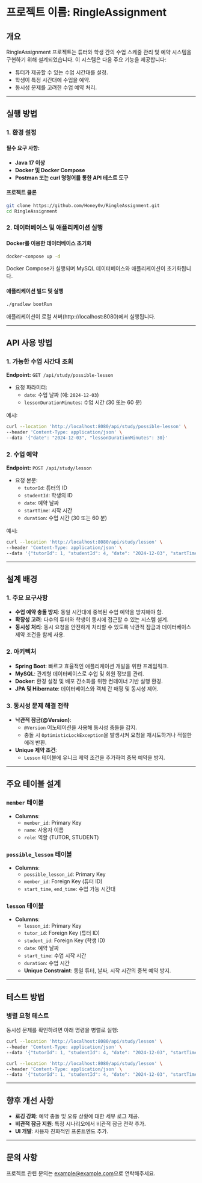 # 프로젝트 이름: RingleAssignment

## 개요
RingleAssignment 프로젝트는 튜터와 학생 간의 수업 스케줄 관리 및 예약 시스템을 구현하기 위해 설계되었습니다. 이 시스템은 다음 주요 기능을 제공합니다:
- 튜터가 제공할 수 있는 수업 시간대를 설정.
- 학생이 특정 시간대에 수업을 예약.
- 동시성 문제를 고려한 수업 예약 처리.

---

## 실행 방법

### 1. 환경 설정

#### 필수 요구 사항:
- **Java 17 이상**
- **Docker 및 Docker Compose**
- **Postman 또는 curl 명령어를 통한 API 테스트 도구**

#### 프로젝트 클론
```bash
git clone https://github.com/Honey0v/RingleAssignment.git
cd RingleAssignment
```

### 2. 데이터베이스 및 애플리케이션 실행

#### Docker를 이용한 데이터베이스 초기화
```bash
docker-compose up -d
```

Docker Compose가 실행되며 MySQL 데이터베이스와 애플리케이션이 초기화됩니다.

#### 애플리케이션 빌드 및 실행
```bash
./gradlew bootRun
```
애플리케이션이 로컬 서버(http://localhost:8080)에서 실행됩니다.

---

## API 사용 방법

### 1. 가능한 수업 시간대 조회
**Endpoint:** `GET /api/study/possible-lesson`
- 요청 파라미터:
    - `date`: 수업 날짜 (예: `2024-12-03`)
    - `lessonDurationMinutes`: 수업 시간 (30 또는 60 분)

예시:
```bash
curl --location 'http://localhost:8080/api/study/possible-lesson' \
--header 'Content-Type: application/json' \
--data '{"date": "2024-12-03", "lessonDurationMinutes": 30}'
```

### 2. 수업 예약
**Endpoint:** `POST /api/study/lesson`
- 요청 본문:
    - `tutorId`: 튜터의 ID
    - `studentId`: 학생의 ID
    - `date`: 예약 날짜
    - `startTime`: 시작 시간
    - `duration`: 수업 시간 (30 또는 60 분)

예시:
```bash
curl --location 'http://localhost:8080/api/study/lesson' \
--header 'Content-Type: application/json' \
--data '{"tutorId": 1, "studentId": 4, "date": "2024-12-03", "startTime": "14:00:00", "duration": 30}'
```

---

## 설계 배경

### 1. 주요 요구사항
- **수업 예약 충돌 방지**: 동일 시간대에 중복된 수업 예약을 방지해야 함.
- **확장성 고려**: 다수의 튜터와 학생이 동시에 접근할 수 있는 시스템 설계.
- **동시성 처리**: 동시 요청을 안전하게 처리할 수 있도록 낙관적 잠금과 데이터베이스 제약 조건을 함께 사용.

### 2. 아키텍처
- **Spring Boot**: 빠르고 효율적인 애플리케이션 개발을 위한 프레임워크.
- **MySQL**: 관계형 데이터베이스로 수업 및 회원 정보를 관리.
- **Docker**: 환경 설정 및 배포 간소화를 위한 컨테이너 기반 실행 환경.
- **JPA 및 Hibernate**: 데이터베이스와 객체 간 매핑 및 동시성 제어.

### 3. 동시성 문제 해결 전략
- **낙관적 잠금(@Version)**:
    - `@Version` 어노테이션을 사용해 동시성 충돌을 감지.
    - 충돌 시 `OptimisticLockException`을 발생시켜 요청을 재시도하거나 적절한 에러 반환.
- **Unique 제약 조건**:
    - `Lesson` 테이블에 유니크 제약 조건을 추가하여 중복 예약을 방지.

---

## 주요 테이블 설계

### `member` 테이블
- **Columns**:
    - `member_id`: Primary Key
    - `name`: 사용자 이름
    - `role`: 역할 (TUTOR, STUDENT)

### `possible_lesson` 테이블
- **Columns**:
    - `possible_lesson_id`: Primary Key
    - `member_id`: Foreign Key (튜터 ID)
    - `start_time`, `end_time`: 수업 가능 시간대

### `lesson` 테이블
- **Columns**:
    - `lesson_id`: Primary Key
    - `tutor_id`: Foreign Key (튜터 ID)
    - `student_id`: Foreign Key (학생 ID)
    - `date`: 예약 날짜
    - `start_time`: 수업 시작 시간
    - `duration`: 수업 시간
    - **Unique Constraint**: 동일 튜터, 날짜, 시작 시간의 중복 예약 방지.

---

## 테스트 방법

### 병렬 요청 테스트
동시성 문제를 확인하려면 아래 명령을 병렬로 실행:
```bash
curl --location 'http://localhost:8080/api/study/lesson' \
--header 'Content-Type: application/json' \
--data '{"tutorId": 1, "studentId": 4, "date": "2024-12-03", "startTime": "14:00:00", "duration": 30}' &

curl --location 'http://localhost:8080/api/study/lesson' \
--header 'Content-Type: application/json' \
--data '{"tutorId": 1, "studentId": 4, "date": "2024-12-03", "startTime": "14:00:00", "duration": 30}' &
```

---

## 향후 개선 사항
- **로깅 강화**: 예약 충돌 및 오류 상황에 대한 세부 로그 제공.
- **비관적 잠금 지원**: 특정 시나리오에서 비관적 잠금 전략 추가.
- **UI 개발**: 사용자 친화적인 프론트엔드 추가.

---

## 문의 사항
프로젝트 관련 문의는 [example@example.com](mailto:example@example.com)으로 연락해주세요.

